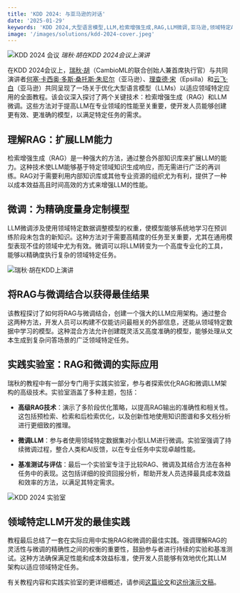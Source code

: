 ```yaml
---
title: 'KDD 2024: 与亚马逊的对话'
date: '2025-01-29'
keywords: 'KDD 2024,大型语言模型,LLM,检索增强生成,RAG,LLM微调,亚马逊,领域特定AI,机器学习,会议'
image: '/images/solutions/kdd-2024-cover.jpeg'
---
```


![KDD 2024 会议](/images/solutions/kdd-2024-cover.jpeg)
_瑞秋·胡在KDD 2024会议上演讲_

在KDD 2024会议上，[瑞秋·胡](https://www.linkedin.com/in/rachelsonghu/)（CambioML的联合创始人兼首席执行官）与共同演讲者[何塞·卡西奥·多斯·桑托斯·朱尼尔](https://www.linkedin.com/in/jcassiojr/)（亚马逊）、[理查德·宋](https://www.linkedin.com/in/renchu-richard-song-a4099247/)（Epsilla）和[云飞·白](https://www.linkedin.com/in/yunfei-felix-bai-909b861/)（亚马逊）共同呈现了一场关于优化大型语言模型（LLMs）以适应领域特定应用的全面教程。该会议深入探讨了两个关键技术：检索增强生成（RAG）和LLM微调。这些方法对于提高LLM在专业领域的性能至关重要，使开发人员能够创建更有效、更准确的模型，以满足特定任务的需求。

## 理解RAG：扩展LLM能力

检索增强生成（RAG）是一种强大的方法，通过整合外部知识库来扩展LLM的能力。这种技术使LLM能够基于特定领域知识生成响应，而无需进行广泛的再训练。RAG对于需要利用内部知识库或其他专业资源的组织尤为有利，提供了一种以成本效益高且时间高效的方式来增强LLM的性能。

## 微调：为精确度量身定制模型

LLM微调涉及使用领域特定数据调整模型的权重，使模型能够系统地学习在预训练阶段未包含的新知识。这种方法对于需要高精度的任务至关重要，尤其在通用模型表现不佳的领域中尤为有效。微调可以将LLM转变为一个高度专业化的工具，能够以精确度执行复杂的领域特定任务。

![瑞秋·胡在KDD上演讲](/images/solutions/kdd-2024-rachel.jpeg)

## 将RAG与微调结合以获得最佳结果

该教程探讨了如何将RAG与微调结合，创建一个强大的LLM应用架构。通过整合这两种方法，开发人员可以构建不仅能访问最相关的外部信息，还能从领域特定数据中学习的模型。这种混合方法允许创建既灵活又高度准确的模型，能够处理从文本生成到复杂问答场景的广泛领域特定任务。

## 实践实验室：RAG和微调的实际应用

瑞秋的教程中有一部分专门用于实践实验室，参与者探索优化RAG和微调LLM架构的高级技术。实验室涵盖了多种主题，包括：

- **高级RAG技术**：演示了多阶段优化策略，以提高RAG输出的准确性和相关性。这包括预检索、检索和后检索优化，以及创新性地使用知识图谱和多文档分析进行更细致的推理。

- **微调LLM**：参与者使用领域特定数据集对小型LLM进行微调。实验室强调了持续微调过程，整合人类和AI反馈，以在专业任务中实现卓越性能。

- **基准测试与评估**：最后一个实验室专注于比较RAG、微调及其结合方法在各种任务中的表现。这包括详细的投资回报分析，帮助开发人员选择最具成本效益和效率的方法，以满足其特定需求。

![KDD 2024 实验室](/images/solutions/kdd-2024-labs.jpg)

## 领域特定LLM开发的最佳实践

教程最后总结了一套在实际应用中实施RAG和微调的最佳实践。强调理解RAG的灵活性与微调的精确性之间的权衡的重要性，鼓励参与者进行持续的实验和基准测试。这种方法确保满足性能和成本效益标准，使开发人员能够有效地优化其LLM架构以适应领域特定任务。

有关教程内容和实践实验室的更详细概述，请参阅[这篇论文](https://dl.acm.org/doi/pdf/10.1145/3637528.3671445)和[这份演示文稿](https://docs.google.com/presentation/d/18PJctnI-KbABE1El_AifjN_7eoHatuaoN8-2q57xpSw/edit#slide=id.g2f5cc21ff85_5_1096)。
